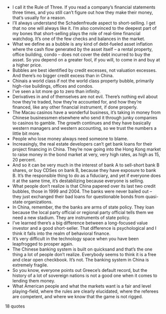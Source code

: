  - I call it the Rule of Three. If you read a company’s financial statements three times, and you still can’t figure out how they make their money, that’s usually for a reason.
 - I’ll always understand the Schadenfreude aspect to short-selling. I get that no one will always like it. I’m also convinced to the deepest part of my bones that short-selling plays the role of real-time financial watchdog. It’s one of the few checks and balances in the market.
 - What we define as a bubble is any kind of debt-fueled asset inflation where the cash flow generated by the asset itself – a rental property, office building, condo – does not cover the debt incurred to buy the asset. So you depend on a greater fool, if you will, to come in and buy at a higher price.
 - Bubbles are best identified by credit excesses, not valuation excesses. And there’s no bigger credit excess than in China.
 - Chinais a world class if not the world class property bubble, primarily high-rise buildings, offices and condos.
 - I’ve seen a lot more go to zero than infinity.
 - Derivatives in and of themselves are not evil. There’s nothing evil about how they’re traded, how they’re accounted for, and how they’re financed, like any other financial instrument, if done properly.
 - The Macau casinos have a wonderful business, it’s taking in money from Chinese businessmen elsewhere who send it through junky companies to casinos to gamble. The growth continues and they have basically western managers and western accounting, so we trust the numbers a little bit more.
 - People who lose money always need someone to blame.
 - Increasingly, the real estate developers can’t get bank loans for their project financing in China. They’re now going into the Hong Kong market to raise money in the bond market at very, very high rates, as high as 15, 20 percent.
 - And so it can be very much in the interest of bank A to sell-short bank B shares, or buy CDSes on bank B, because they have exposure to bank B. It’s the responsible thing to do as a fiduciary, and yet if everyone does it at the same time, it’s destabilizing because everyone is selling.
 - What people don’t realize is that China papered over its last two credit bubbles, those in 1999 and 2004. The banks were never bailed out – they just exchanged their bad loans for questionable bonds from quasi-state organizations.
 - In China, remember, the the banks are arms of state policy. They loan because the local party official or regional party official tells them we need a new stadium. They are instruments of state policy.
 - I’ve learned there’s a big difference between a long-focused value investor and a good short-seller. That difference is psychological and I think it falls into the realm of behavioral finance.
 - It’s very difficult in the technology space when you have been leapfrogged to prosper again.
 - The Chinese banking system is built on quicksand and that’s the one thing a lot of people don’t realize. Everybody seems to think it is a free and clear open checkbook. It’s not. The banking system in China is extremely fragile.
 - So you know, everyone points out Greece’s default record, but the history of a lot of sovereign nations is not a good one when it comes to lending them money.
 - What American people and what the markets want is a fair and level playing-field, where the rules are clearly elucidated, where the referees are competent, and where we know that the game is not rigged.

18 quotes